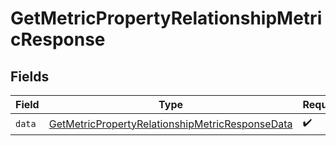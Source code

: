 # GetMetricPropertyRelationshipMetricResponse


## Fields

| Field                                                                                                                         | Type                                                                                                                          | Required                                                                                                                      | Description                                                                                                                   |
| ----------------------------------------------------------------------------------------------------------------------------- | ----------------------------------------------------------------------------------------------------------------------------- | ----------------------------------------------------------------------------------------------------------------------------- | ----------------------------------------------------------------------------------------------------------------------------- |
| `data`                                                                                                                        | [GetMetricPropertyRelationshipMetricResponseData](../../models/components/GetMetricPropertyRelationshipMetricResponseData.md) | :heavy_check_mark:                                                                                                            | N/A                                                                                                                           |